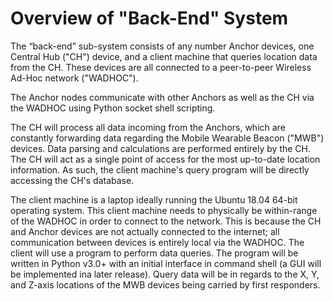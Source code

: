 # Overview of "Back-End" System

The “back-end” sub-system consists of any number Anchor devices, one Central Hub ("CH") device, and a client machine that queries location data from the CH. These devices are all connected to a peer-to-peer Wireless Ad-Hoc network ("WADHOC").

The Anchor nodes communicate with other Anchors as well as the CH via the WADHOC using Python socket shell scripting. 

The CH will process all data incoming from the Anchors, which are constantly forwarding data regarding the Mobile Wearable Beacon ("MWB") devices. Data parsing and calculations are performed entirely by the CH. The CH will act as a single point of access for the most up-to-date location information. As such, the client machine's query program will be directly accessing the CH's database.

The client machine is a laptop ideally running the Ubuntu 18.04 64-bit operating system. This client machine needs to physically be within-range of the WADHOC in order to connect to the network. This is because the CH and Anchor devices are not actually connected to the internet; all communication between devices is entirely local via the WADHOC. The client will use a program to perform data queries. The program will be written in Python v3.0+ with an initial interface in command shell (a GUI will be implemented ina later release). Query data will be in regards to the X, Y, and Z-axis locations of the MWB devices being carried by first responders.
